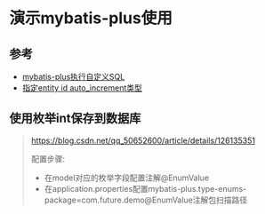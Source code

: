 # 演示mybatis-plus使用

## 参考

- [mybatis-plus执行自定义SQL](https://cloud.tencent.com/developer/article/1531517)
- [指定entity id auto_increment类型](https://blog.csdn.net/lzhcoder/article/details/112860695)



## 使用枚举int保存到数据库

> https://blog.csdn.net/qq_50652600/article/details/126135351
>
> 配置步骤:
>
> - 在model对应的枚举字段配置注解@EnumValue
> - 在application.properties配置mybatis-plus.type-enums-package=com.future.demo@EnumValue注解包扫描路径
